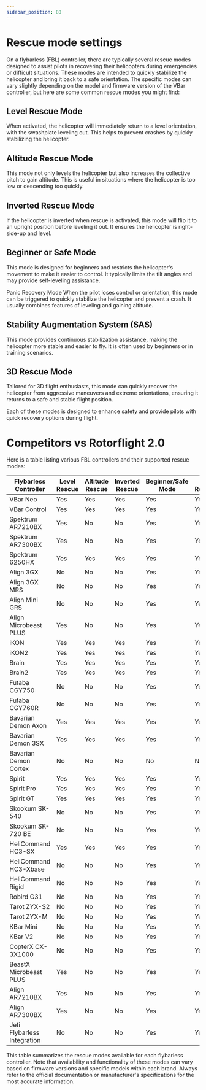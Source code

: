 ```yaml
---
sidebar_position: 80
---
```


# Rescue mode settings

On a flybarless (FBL) controller, there are typically several rescue modes designed to assist pilots in recovering their helicopters during emergencies or difficult situations. These modes are intended to quickly stabilize the helicopter and bring it back to a safe orientation. The specific modes can vary slightly depending on the model and firmware version of the VBar controller, but here are some common rescue modes you might find:

## Level Rescue Mode
When activated, the helicopter will immediately return to a level orientation, with the swashplate leveling out. This helps to prevent crashes by quickly stabilizing the helicopter.

## Altitude Rescue Mode
This mode not only levels the helicopter but also increases the collective pitch to gain altitude. This is useful in situations where the helicopter is too low or descending too quickly.

## Inverted Rescue Mode
If the helicopter is inverted when rescue is activated, this mode will flip it to an upright position before leveling it out. It ensures the helicopter is right-side-up and level.

## Beginner or Safe Mode
This mode is designed for beginners and restricts the helicopter's movement to make it easier to control. It typically limits the tilt angles and may provide self-leveling assistance.

Panic Recovery Mode
When the pilot loses control or orientation, this mode can be triggered to quickly stabilize the helicopter and prevent a crash. It usually combines features of leveling and gaining altitude.

## Stability Augmentation System (SAS)
This mode provides continuous stabilization assistance, making the helicopter more stable and easier to fly. It is often used by beginners or in training scenarios.

## 3D Rescue Mode
Tailored for 3D flight enthusiasts, this mode can quickly recover the helicopter from aggressive maneuvers and extreme orientations, ensuring it returns to a safe and stable flight position.

Each of these modes is designed to enhance safety and provide pilots with quick recovery options during flight. 

# Competitors vs Rotorflight 2.0

Here is a table listing various FBL controllers and their supported rescue modes:

| Flybarless Controller | Level Rescue | Altitude Rescue | Inverted Rescue | Beginner/Safe Mode | Panic Recovery | SAS | 3D Rescue |
|-----------------------|--------------|-----------------|-----------------|--------------------|----------------|-----|------------|
| VBar Neo              | Yes          | Yes             | Yes             | Yes                | Yes            | Yes | Yes        |
| VBar Control          | Yes          | Yes             | Yes             | Yes                | Yes            | Yes | Yes        |
| Spektrum AR7210BX     | Yes          | No              | No              | Yes                | Yes            | Yes | No         |
| Spektrum AR7300BX     | Yes          | No              | No              | Yes                | Yes            | Yes | No         |
| Spektrum 6250HX       | Yes          | Yes             | Yes             | Yes                | Yes            | Yes | Yes        |
| Align 3GX             | No           | No              | No              | Yes                | Yes            | Yes | No         |
| Align 3GX MRS         | No           | No              | No              | Yes                | Yes            | Yes | No         |
| Align Mini GRS        | No           | No              | No              | Yes                | Yes            | Yes | No         |
| Align Microbeast PLUS | Yes          | No              | No              | Yes                | Yes            | Yes | No         |
| iKON                  | Yes          | Yes             | Yes             | Yes                | Yes            | Yes | Yes        |
| iKON2                 | Yes          | Yes             | Yes             | Yes                | Yes            | Yes | Yes        |
| Brain                 | Yes          | Yes             | Yes             | Yes                | Yes            | Yes | Yes        |
| Brain2                | Yes          | Yes             | Yes             | Yes                | Yes            | Yes | Yes        |
| Futaba CGY750         | No           | No              | No              | Yes                | Yes            | Yes | No         |
| Futaba CGY760R        | No           | No              | No              | Yes                | Yes            | Yes | No         |
| Bavarian Demon Axon   | Yes          | Yes             | Yes             | Yes                | Yes            | Yes | Yes        |
| Bavarian Demon 3SX    | Yes          | Yes             | Yes             | Yes                | Yes            | Yes | Yes        |
| Bavarian Demon Cortex | No           | No              | No              | No                 | No             | Yes | No         |
| Spirit                | Yes          | Yes             | Yes             | Yes                | Yes            | Yes | Yes        |
| Spirit Pro            | Yes          | Yes             | Yes             | Yes                | Yes            | Yes | Yes        |
| Spirit GT             | Yes          | Yes             | Yes             | Yes                | Yes            | Yes | Yes        |
| Skookum SK-540        | No           | No              | No              | Yes                | Yes            | Yes | No         |
| Skookum SK-720 BE     | No           | No              | No              | Yes                | Yes            | Yes | No         |
| HeliCommand HC3-SX    | Yes          | Yes             | Yes             | Yes                | Yes            | Yes | Yes        |
| HeliCommand HC3-Xbase | No           | No              | No              | Yes                | Yes            | Yes | No         |
| HeliCommand Rigid     | No           | No              | No              | Yes                | Yes            | Yes | No         |
| Robird G31            | No           | No              | No              | Yes                | Yes            | Yes | No         |
| Tarot ZYX-S2          | No           | No              | No              | Yes                | Yes            | Yes | No         |
| Tarot ZYX-M           | No           | No              | No              | Yes                | Yes            | Yes | No         |
| KBar Mini             | No           | No              | No              | Yes                | Yes            | Yes | No         |
| KBar V2               | No           | No              | No              | Yes                | Yes            | Yes | No         |
| CopterX CX-3X1000     | No           | No              | No              | Yes                | Yes            | Yes | No         |
| BeastX Microbeast PLUS| Yes          | No              | No              | Yes                | Yes            | Yes | No         |
| Align AR7210BX        | Yes          | No              | No              | Yes                | Yes            | Yes | No         |
| Align AR7300BX        | Yes          | No              | No              | Yes                | Yes            | Yes | No         |
| Jeti Flybarless Integration | No    | No              | No              | Yes                | Yes            | Yes | No         |

This table summarizes the rescue modes available for each flybarless controller. Note that availability and functionality of these modes can vary based on firmware versions and specific models within each brand. Always refer to the official documentation or manufacturer's specifications for the most accurate information.
